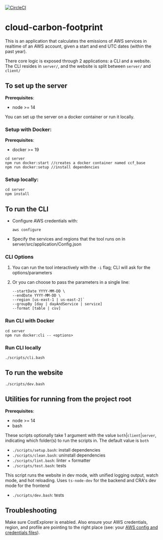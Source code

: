 [![CircleCI](https://circleci.com/gh/dtoakley-tw/cloud-carbon-footprint.svg?style=shield&circle-token=38b9b1f6f25130adb690aaee3674a17f1bff9ac4)](https://circleci.com/gh/dtoakley-tw/cloud-carbon-footprint/tree/trunk)

# cloud-carbon-footprint

This is an application that calculates the emissions of AWS services in realtime of an AWS account, given a start and end UTC dates (within the past year).

There core logic is exposed through 2 applications: a CLI and a website. The CLI resides in `server/`, and the website is split between `server/` and `client/`

## To set up the server
**Prerequisites**:
  - node >= 14
  
You can set up the server on a docker container or run it locally. 

### Setup with Docker:
**Prerequisites**:
  - docker >= 19
  
```
cd server
npm run docker:start //creates a docker container named ccf_base
npm run docker:setup //install dependencies
```

### Setup locally:
```
cd server
npm install
```

## To run the CLI

- Configure AWS credentials with: 
    ```
    aws configure
    ```
- Specify the services and regions that the tool runs on in server/src/application/Config.json 

### CLI Options
1. You can run the tool interactively with the `-i` flag; CLI will ask for the options/parameters

2. Or you can choose to pass the parameters in a single line:
    ```
    --startDate YYYY-MM-DD \
    --endDate YYYY-MM-DD \
    --region [us-east-1 | us-east-2]`
    --groupBy [day | dayAndService | service]
    --format [table | csv]
    ```

### Run CLI with Docker
```
cd server
npm run docker:cli -- <options>
```

### Run CLI locally
`./scripts/cli.bash`


## To run the website
`./scripts/dev.bash`

## Utilities for running from the project root
**Prerequisites**:
  - node >= 14
  - bash

These scripts optionally take 1 argument with the value `both`|`client`|`server`, indicating which folder(s) to run the scripts in. The default value is `both`
  - `./scripts/setup.bash`: install dependencies
  - `./scripts/clean.bash`: uninstall dependencies
  - `./scripts/lint.bash`: linter + formatter
  - `./scripts/test.bash`: tests

This script runs the website in dev mode, with unified logging output, watch mode, and hot reloading. Uses `ts-node-dev` for the backend and CRA's dev mode for the frontend
  - `./scripts/dev.bash`: tests

## Troubleshooting
Make sure CostExplorer is enabled. Also ensure your AWS credentials, region, and profile are pointing to the right place (see: your [AWS config and credentials files](https://docs.aws.amazon.com/cli/latest/userguide/cli-configure-profiles.html)).
